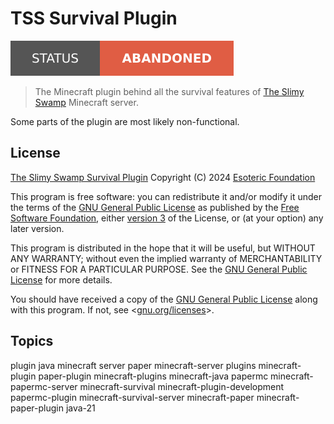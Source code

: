 # TSS Survival Plugin

[![Project Status: Abandoned](./assets/images/badges/status.svg)](./)

> The Minecraft plugin behind all the survival features of [The Slimy Swamp](https://github.com/TheSlimySwamp) Minecraft server.

Some parts of the plugin are most likely non-functional.

## License

[The Slimy Swamp Survival Plugin](./) Copyright (C) 2024 [Esoteric Foundation](https://esoteric.foundation)

This program is free software: you can redistribute it and/or modify it under the terms of the [GNU General Public License](./LICENSE) as published by the [Free Software Foundation](https://www.fsf.org/), either [version 3](./LICENSE) of the License, or (at your option) any later version.

This program is distributed in the hope that it will be useful, but WITHOUT ANY WARRANTY; without even the implied warranty of MERCHANTABILITY or FITNESS FOR A PARTICULAR PURPOSE. See the [GNU General Public License](./LICENSE) for more details.

You should have received a copy of the [GNU General Public License](./LICENSE) along with this program. If not, see <[gnu.org/licenses](https://www.gnu.org/licenses/)>.

## Topics

plugin java minecraft server paper minecraft-server plugins minecraft-plugin paper-plugin minecraft-plugins minecraft-java papermc minecraft-papermc-server minecraft-survival minecraft-plugin-development papermc-plugin minecraft-survival-server minecraft-paper minecraft-paper-plugin java-21
